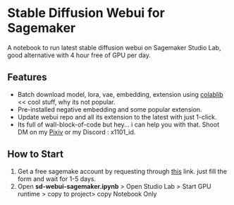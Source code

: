 # Stable Diffusion Webui for Sagemaker 
A notebook to run latest stable diffusion webui on Sagemaker Studio Lab, good alternative with 4 hour free of GPU per day. 

## Features
  - Batch download model, lora, vae, embedding, extension using [colablib](https://github.com/Linaqruf/colablib) << cool stuff, why its not popular.
  - Pre-installed negative embedding and some popular extension.
  - Update webui repo and all its extension to the latest with just 1-click.
  - Its full of wall-block-of-code but hey... i can help you with that. Shoot DM on my [Pixiv](https://pixiv.me/x1101_id) or my Discord : x1101_id.

## How to Start
  1. Get a free sagemake account by requesting through [this](https://studiolab.sagemaker.aws/requestAccount) link. just fill the form and wait for 1-5 days.
  2. Open **sd-webui-sagemaker.ipynb** > Open Studio Lab > Start GPU runtime > copy to project> copy Notebook Only 
 

